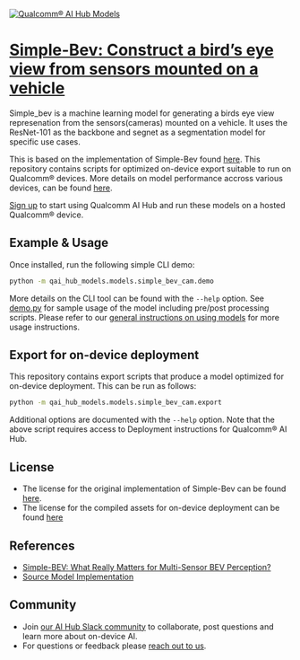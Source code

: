[![Qualcomm® AI Hub Models](https://qaihub-public-assets.s3.us-west-2.amazonaws.com/qai-hub-models/quic-logo.jpg)](../../README.md)


# [Simple-Bev: Construct a bird’s eye view from sensors mounted on a vehicle](https://aihub.qualcomm.com/models/simple_bev_cam)

Simple_bev is a machine learning model for generating a birds eye view represenation from the sensors(cameras) mounted on a vehicle. It uses the ResNet-101 as the backbone and segnet as a segmentation model for specific use cases.

This is based on the implementation of Simple-Bev found [here](https://github.com/aharley/simple_bev/blob/main/nets/segnet.py). This repository contains scripts for optimized on-device
export suitable to run on Qualcomm® devices. More details on model performance
accross various devices, can be found [here](https://aihub.qualcomm.com/models/simple_bev_cam).

[Sign up](https://myaccount.qualcomm.com/signup) to start using Qualcomm AI Hub and run these models on a hosted Qualcomm® device.




## Example & Usage


Once installed, run the following simple CLI demo:

```bash
python -m qai_hub_models.models.simple_bev_cam.demo
```
More details on the CLI tool can be found with the `--help` option. See
[demo.py](demo.py) for sample usage of the model including pre/post processing
scripts. Please refer to our [general instructions on using
models](../../../#getting-started) for more usage instructions.

## Export for on-device deployment

This repository contains export scripts that produce a model optimized for
on-device deployment. This can be run as follows:

```bash
python -m qai_hub_models.models.simple_bev_cam.export
```
Additional options are documented with the `--help` option. Note that the above
script requires access to Deployment instructions for Qualcomm® AI Hub.


## License
* The license for the original implementation of Simple-Bev can be found
  [here](https://github.com/aharley/simple_bev/blob/main/LICENSE).
* The license for the compiled assets for on-device deployment can be found [here](https://qaihub-public-assets.s3.us-west-2.amazonaws.com/qai-hub-models/Qualcomm+AI+Hub+Proprietary+License.pdf)


## References
* [Simple-BEV: What Really Matters for Multi-Sensor BEV Perception?](https://arxiv.org/abs/2206.07959)
* [Source Model Implementation](https://github.com/aharley/simple_bev/blob/main/nets/segnet.py)



## Community
* Join [our AI Hub Slack community](https://aihub.qualcomm.com/community/slack) to collaborate, post questions and learn more about on-device AI.
* For questions or feedback please [reach out to us](mailto:ai-hub-support@qti.qualcomm.com).
